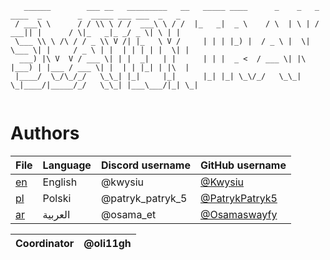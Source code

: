 ```
   ______        ___ __   _________   __   _____ ____      _    _   _ ____  _        _  _____ ___ ___  _   _ 
 / ___\ \      / / \\ \ / /  ___\ \ / /  |_   _|  _ \    / \  | \ | / ___|| |      / \|_   _|_ _/ _ \| \ | |
 \___ \\ \ /\ / / _ \\ V /| |_   \ V /     | | | |_) |  / _ \ |  \| \___ \| |     / _ \ | |  | | | | |  \| |
  ___) |\ V  V / ___ \| | |  _|   | |      | | |  _ <  / ___ \| |\  |___) | |___ / ___ \| |  | | |_| | |\  |
 |____/  \_/\_/_/   \_\_| |_|     |_|      |_| |_| \_\/_/   \_\_| \_|____/|_____/_/   \_\_| |___\___/|_| \_|
                                              
```
                                        
# Authors

| File      | Language  | Discord username | GitHub username                                   |
|-----------|-----------|------------------|---------------------------------------------------|
| [en](/en) | English   | @kwysiu          | [@Kwysiu](https://github.com/Kwysiu)              |
| [pl](/pl) | Polski    | @patryk_patryk_5 | [@PatrykPatryk5](https://github.com/PatrykPatryk5)|
| [ar](/ar) | العربية      | @osama_et        | [@Osamaswayfy](https://github.com/Osamaswayfy)    |




| Coordinator | @oli11gh |
|-------------|---------|
